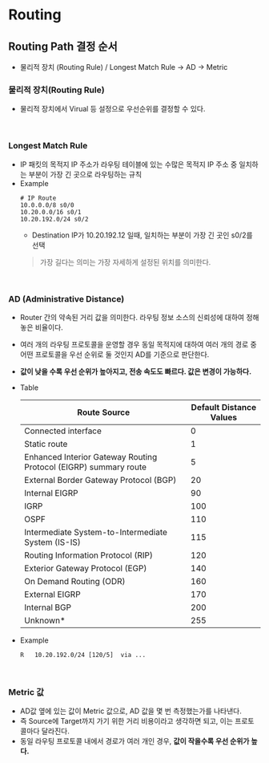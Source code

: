 # Routing

## Routing Path 결정 순서
* 물리적 장치 (Routing Rule) / Longest Match Rule -> AD -> Metric

### 물리적 장치(Routing Rule)
* 물리적 장치에서 Virual 등 설정으로 우선순위를 결정할 수 있다.
</br>

### Longest Match Rule
* IP 패킷의 목적지 IP 주소가 라우팅 테이블에 있는 수많은 목적지 IP 주소 중 일치하는 부분이 가장 긴 곳으로 라우팅하는 규칙
* Example
    ```
    # IP Route
    10.0.0.0/8 s0/0
    10.20.0.0/16 s0/1
    10.20.192.0/24 s0/2
    ```
    * Destination IP가 10.20.192.12 일때, 일치하는 부분이 가장 긴 곳인 s0/2를 선택
  > 가장 길다는 의미는 가장 자세하게 설정된 위치를 의미한다.
</br>

### AD (Administrative Distance)
* Router 간의 약속된 거리 값을 의미한다. 라우팅 정보 소스의 신뢰성에 대하여 정해 놓은 비율이다.
* 여러 개의 라우팅 프로토콜을 운영할 경우 동일 목적지에 대하여 여러 개의 경로 중 어떤 프로토콜을 우선 순위로 둘 것인지 AD를 기준으로 판단한다.
* __값이 낮을 수록 우선 순위가 높아지고, 전송 속도도 빠르다. 값은 변경이 가능하다.__
* Table

    | Route Source | Default Distance Values |
    |--------------|-------------------------| 
    | Connected interface | 0 |
    | Static route | 1 |
    | Enhanced Interior Gateway Routing Protocol (EIGRP) summary route | 5 |
    | External Border Gateway Protocol (BGP) | 20 |
    | Internal EIGRP | 90 |
    | IGRP | 100 |
    | OSPF | 110 |
    | Intermediate System-to-Intermediate System (IS-IS) | 115 |
    | Routing Information Protocol (RIP) | 120 |
    | Exterior Gateway Protocol (EGP) | 140 |
    | On Demand Routing (ODR) | 160 |
    | External EIGRP | 170 |
    | Internal BGP | 200 |
    | Unknown* | 255 |
* Example
    ```
    R   10.20.192.0/24 [120/5]  via ...
    ```
</br>


### Metric 값
* AD값 옆에 있는 값이 Metric 값으로, AD 값을 몇 번 측정했는가를 나타낸다.
* 즉 Source에 Target까지 가기 위한 거리 비용이라고 생각하면 되고, 이는 프로토콜마다 달라진다.
* 동일 라우팅 프로토콜 내에서 경로가 여러 개인 경우, __값이 작을수록 우선 순위가 높다.__
</br>
</br>
